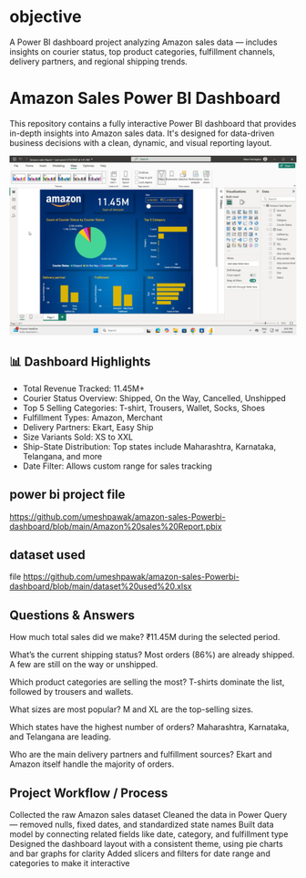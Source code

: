# objective 
A Power BI dashboard project analyzing Amazon sales data — includes insights on courier status, top product categories, fulfillment channels, delivery partners, and regional shipping trends.
# Amazon Sales Power BI Dashboard

This repository contains a fully interactive Power BI dashboard that provides in-depth insights into Amazon sales data. It's designed for data-driven business decisions with a clean, dynamic, and visual reporting layout.

![Full Dashboard Preview](https://github.com/umeshpawak/amazon-sales-Powerbi-dashboard/blob/main/amazon%20bi%20dashboard.jpeg)


## 📊 Dashboard Highlights

-  Total Revenue Tracked: 11.45M+
-  Courier Status Overview: Shipped, On the Way, Cancelled, Unshipped
-  Top 5 Selling Categories: T-shirt, Trousers, Wallet, Socks, Shoes
-  Fulfillment Types: Amazon, Merchant
-  Delivery Partners: Ekart, Easy Ship
-  Size Variants Sold: XS to XXL
-  Ship-State Distribution: Top states include Maharashtra, Karnataka, Telangana, and more
-  Date Filter: Allows custom range for sales tracking

## power bi project file 
https://github.com/umeshpawak/amazon-sales-Powerbi-dashboard/blob/main/Amazon%20sales%20Report.pbix

## dataset used 
file 
https://github.com/umeshpawak/amazon-sales-Powerbi-dashboard/blob/main/dataset%20used%20.xlsx

 ## Questions & Answers
 
How much total sales did we make?
₹11.45M during the selected period.

What’s the current shipping status?
Most orders (86%) are already shipped. A few are still on the way or unshipped.

Which product categories are selling the most?
T-shirts dominate the list, followed by trousers and wallets.

What sizes are most popular?
M and XL are the top-selling sizes.

Which states have the highest number of orders?
Maharashtra, Karnataka, and Telangana are leading.

Who are the main delivery partners and fulfillment sources?
Ekart and Amazon itself handle the majority of orders.

## Project Workflow / Process
Collected the raw Amazon sales dataset 
Cleaned the data in Power Query — removed nulls, fixed dates, and standardized state names
Built data model by connecting related fields like date, category, and fulfillment type
Designed the dashboard layout with a consistent theme, using pie charts and bar graphs for clarity
Added slicers and filters for date range and categories to make it interactive


